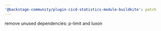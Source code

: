 ```yaml
---
'@backstage-community/plugin-cicd-statistics-module-buildkite': patch
---
```


remove unused dependencies: p-limit and luxon
